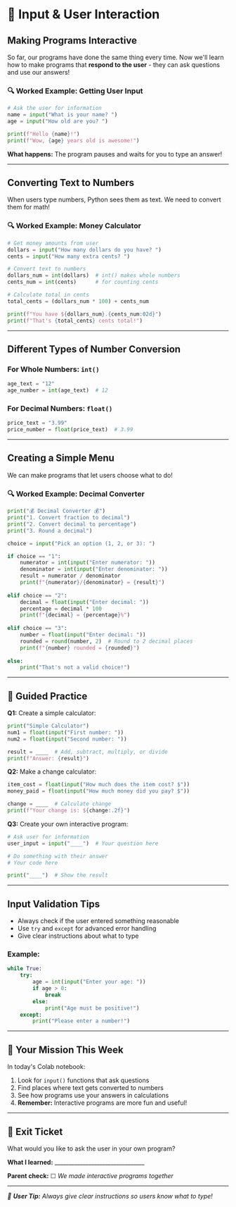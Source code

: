 # 🐍 Input & User Interaction

## Making Programs Interactive
So far, our programs have done the same thing every time. Now we'll learn how to make programs that **respond to the user** - they can ask questions and use our answers!

### 🔍 Worked Example: Getting User Input

```python
# Ask the user for information
name = input("What is your name? ")
age = input("How old are you? ")

print(f"Hello {name}!")
print(f"Wow, {age} years old is awesome!")
```

**What happens:** The program pauses and waits for you to type an answer!

---

## Converting Text to Numbers
When users type numbers, Python sees them as text. We need to convert them for math!

### 🔍 Worked Example: Money Calculator

```python
# Get money amounts from user
dollars = input("How many dollars do you have? ")
cents = input("How many extra cents? ")

# Convert text to numbers
dollars_num = int(dollars)  # int() makes whole numbers
cents_num = int(cents)      # for counting cents

# Calculate total in cents
total_cents = (dollars_num * 100) + cents_num

print(f"You have ${dollars_num}.{cents_num:02d}")
print(f"That's {total_cents} cents total!")
```

---

## Different Types of Number Conversion

### For Whole Numbers: `int()`
```python
age_text = "12"
age_number = int(age_text)  # 12
```

### For Decimal Numbers: `float()`
```python
price_text = "3.99"
price_number = float(price_text)  # 3.99
```

---

## Creating a Simple Menu
We can make programs that let users choose what to do!

### 🔍 Worked Example: Decimal Converter

```python
print("💰 Decimal Converter 💰")
print("1. Convert fraction to decimal")
print("2. Convert decimal to percentage")
print("3. Round a decimal")

choice = input("Pick an option (1, 2, or 3): ")

if choice == "1":
    numerator = int(input("Enter numerator: "))
    denominator = int(input("Enter denominator: "))
    result = numerator / denominator
    print(f"{numerator}/{denominator} = {result}")
    
elif choice == "2":
    decimal = float(input("Enter decimal: "))
    percentage = decimal * 100
    print(f"{decimal} = {percentage}%")
    
elif choice == "3":
    number = float(input("Enter decimal: "))
    rounded = round(number, 2)  # Round to 2 decimal places
    print(f"{number} rounded = {rounded}")
    
else:
    print("That's not a valid choice!")
```

---

## 📝 Guided Practice

**Q1:** Create a simple calculator:
```python
print("Simple Calculator")
num1 = float(input("First number: "))
num2 = float(input("Second number: "))

result = ____  # Add, subtract, multiply, or divide
print(f"Answer: {result}")
```

**Q2:** Make a change calculator:
```python
item_cost = float(input("How much does the item cost? $"))
money_paid = float(input("How much money did you pay? $"))

change = ____  # Calculate change
print(f"Your change is: ${change:.2f}")
```

**Q3:** Create your own interactive program:
```python
# Ask user for information
user_input = input("____")  # Your question here

# Do something with their answer
# Your code here

print("____")  # Show the result
```

---

## Input Validation Tips
- Always check if the user entered something reasonable
- Use `try` and `except` for advanced error handling
- Give clear instructions about what to type

### Example:
```python
while True:
    try:
        age = int(input("Enter your age: "))
        if age > 0:
            break
        else:
            print("Age must be positive!")
    except:
        print("Please enter a number!")
```

---

## 🚀 Your Mission This Week
In today's Colab notebook:
1. Look for `input()` functions that ask questions
2. Find places where text gets converted to numbers
3. See how programs use your answers in calculations
4. **Remember:** Interactive programs are more fun and useful!

---

## 🎯 Exit Ticket
What would you like to ask the user in your own program?

**What I learned:** ________________________________

**Parent check:** ☐ *We made interactive programs together*

---

*💬 **User Tip:** Always give clear instructions so users know what to type!*